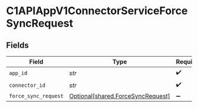 # C1APIAppV1ConnectorServiceForceSyncRequest


## Fields

| Field                                                                        | Type                                                                         | Required                                                                     | Description                                                                  |
| ---------------------------------------------------------------------------- | ---------------------------------------------------------------------------- | ---------------------------------------------------------------------------- | ---------------------------------------------------------------------------- |
| `app_id`                                                                     | *str*                                                                        | :heavy_check_mark:                                                           | N/A                                                                          |
| `connector_id`                                                               | *str*                                                                        | :heavy_check_mark:                                                           | N/A                                                                          |
| `force_sync_request`                                                         | [Optional[shared.ForceSyncRequest]](../../models/shared/forcesyncrequest.md) | :heavy_minus_sign:                                                           | N/A                                                                          |